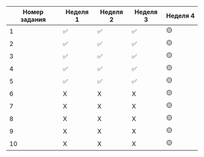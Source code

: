 | Номер задания | Неделя 1 | Неделя 2 | Неделя 3 | Неделя 4 |
| ------------- | ------------- | ------------- | ------------- | ------------- |
| 1 | ✅ | ✅ | ✅ | 🟡 |
| 2 | ✅ | ✅ | ✅ | 🟡 |
| 3 | ✅ | ✅ | ✅ | 🟡 |
| 4 | ✅ | ✅ | ✅ | 🟡 |
| 5 | ✅ | ✅ | ✅ | 🟡 |
| 6 | X | X | X | 🟡 |
| 7 | X | X | X | 🟡 |
| 8 | X | X | X | 🟡 |
| 9 | X | X | X | 🟡 |
| 10 | X | X | X | 🟡 |
